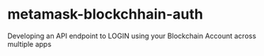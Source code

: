 # metamask-blockchhain-auth

Developing an API endpoint to LOGIN using your Blockchain Account across multiple apps

